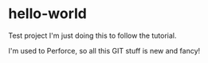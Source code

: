 # hello-world
Test project
I'm just doing this to follow the tutorial.

I'm used to Perforce, so all this GIT stuff is new and fancy!
